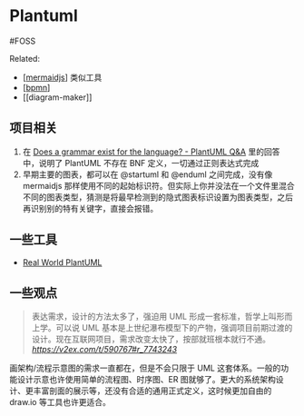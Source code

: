 Plantuml
===
#FOSS 

Related:
- [[mermaidjs]] 类似工具
- [[bpmn]]
- [[diagram-maker]]

## 项目相关

1. 在 [Does a grammar exist for the language? - PlantUML Q&A](https://forum.plantuml.net/157/does-a-grammar-exist-for-the-language) 里的回答中，说明了 PlantUML 不存在 BNF 定义，一切通过正则表达式完成
2. 早期主要的图表，都可以在 @startuml 和 @enduml 之间完成，没有像 mermaidjs 那样使用不同的起始标识符。但实际上你并没法在一个文件里混合不同的图表类型，猜测是将最早检测到的隐式图表标识设置为图表类型，之后再识别别的特有关键字，直接会报错。

## 一些工具

- [Real World PlantUML](https://real-world-plantuml.com/)

## 一些观点

> 表达需求，设计的方法太多了，强迫用 UML 形成一套标准，哲学上叫形而上学。可以说 UML 基本是上世纪瀑布模型下的产物，强调项目前期过渡的设计。现在互联网项目，需求改变太快了，按部就班根本就行不通。
> <cite>https://v2ex.com/t/590767#r_7743243</cite>

画架构/流程示意图的需求一直都在，但是不会只限于 UML 这套体系。一般的功能设计示意也许使用简单的流程图、时序图、ER 图就够了。更大的系统架构设计、更丰富剖面的展示等，还没有合适的通用正式定义，这时候更加自由的 draw.io 等工具也许更适合。


[//begin]: # "Autogenerated link references for markdown compatibility"
[mermaidjs]: ../products/mermaidjs "Mermaid.js"
[bpmn]: bpmn "Business Process Model And Notation"
[//end]: # "Autogenerated link references"